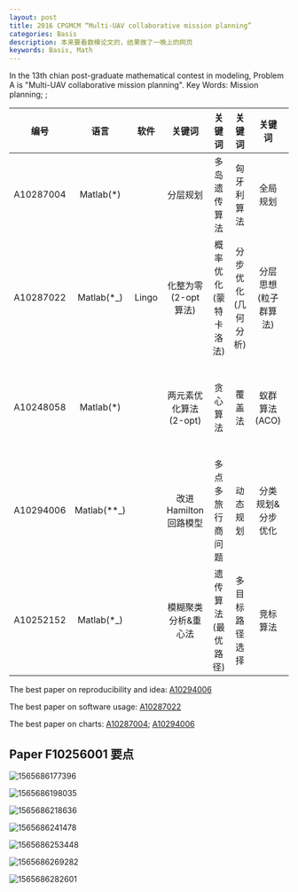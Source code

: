 ```yaml
---
layout: post
title: 2016 CPGMCM “Multi-UAV collaborative mission planning”
categories: Basis
description: 本来要看数模论文的，结果做了一晚上的网页
keywords: Basis, Math
---
```


In the 13th chian post-graduate mathematical contest in modeling, Problem A is "Multi-UAV collaborative mission planning".   Key Words: Mission planning; ; 

| 编号 | 语言 | 软件 | 关键词 | 关键词 | 关键词 | 关键词| 关键词 |
| :----: | :----: | :----: | :----: | :----: | :----: | :----: | :----: |
| A10287004 | Matlab(*) |       |        分层规划        |     多岛遗传算法     |     匈牙利算法     |       全局规划       |   算法复杂度   |
| A10287022 | Matlab(*_)  | Lingo |  化整为零(2-opt算法)   | 概率优化(蒙特卡洛法) | 分步优化(几何分析) | 分层思想(粒子群算法) |                |
| A10248058 |  Matlab(*)  |       | 两元素优化算法(2-opt)  |       贪心算法       |       覆盖法       |    蚁群算法(ACO)     | 最近邻贪心算法 |
| A10294006 | Matlab(**_) |       | 改进 Hamilton 回路模型 |   多点多旅行商问题   |      动态规划      |  分类规划&分步优化   |   改良圈算法   |
| A10252152 | Matlab(*_)  |       |  模糊聚类分析&重心法   |  遗传算法(最优路径)  |   多目标路径选择   |       竞标算法       |目标分配|

The best paper on reproducibility and idea: [A10294006](/papers/A10294006.pdf)

The best paper on software usage: [A10287022](/papers/A10287022.pdf)

The best paper on charts: [A10287004](/papers/A10287004.pdf); [A10294006](/Papers/A10294006.pdf)

## Paper F10256001 要点

![1565686177396](/typora-user-images/1565686177396.png)

![1565686198035](/typora-user-images/1565686198035.png)

![1565686218636](/typora-user-images/1565686218636.png)

![1565686241478](/typora-user-images/1565686241478.png)

![1565686253448](/typora-user-images/1565686253448.png)

![1565686269282](/typora-user-images/1565686269282.png)

![1565686282601](/typora-user-images/1565686282601.png)

